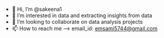 - 👋 Hi, I’m @sakeena1
- 👀 I’m interested in data and extracting insights from data
- 💞️ I’m looking to collaborate on data analysis projects
- 📫 How to reach me --> email_id: emsami5744@gmail.com

<!---
sakeena1/sakeena1 is a ✨ special ✨ repository because its `README.md` (this file) appears on your GitHub profile.
You can click the Preview link to take a look at your changes.
--->
